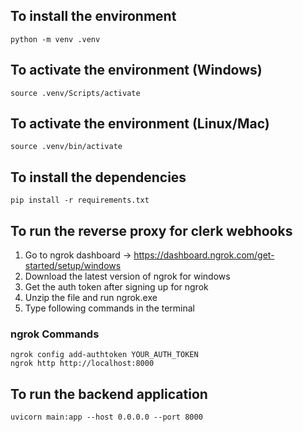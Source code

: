 ## To install the environment
    python -m venv .venv

## To activate the environment (Windows)
    source .venv/Scripts/activate

## To activate the environment (Linux/Mac)
    source .venv/bin/activate

## To install the dependencies
    pip install -r requirements.txt

## To run the reverse proxy for clerk webhooks
1. Go to ngrok dashboard -> https://dashboard.ngrok.com/get-started/setup/windows
2. Download the latest version of ngrok for windows
3. Get the auth token after signing up for ngrok
4. Unzip the file and run ngrok.exe
5. Type following commands in the terminal

### ngrok Commands
    ngrok config add-authtoken YOUR_AUTH_TOKEN
    ngrok http http://localhost:8000

## To run the backend application
    uvicorn main:app --host 0.0.0.0 --port 8000